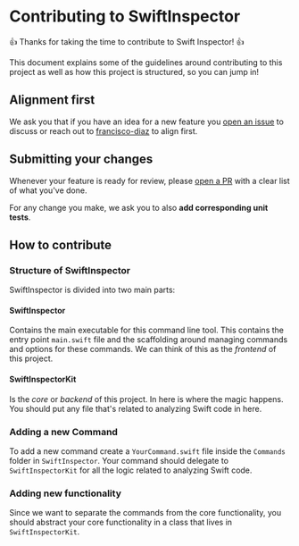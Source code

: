 # Contributing to SwiftInspector

:+1: Thanks for taking the time to contribute to Swift Inspector! :+1:

This document explains some of the guidelines around contributing to this project as well as how this project is structured, so you can jump in!

## Alignment first

We ask you that if you have an idea for a new feature you [open an issue](https://git.musta.ch/francisco-diaz/SwiftInspector/issues/new) to discuss or reach out to [francisco-diaz](https://git.musta.ch/francisco-diaz) to align first.

## Submitting your changes

Whenever your feature is ready for review, please [open a PR](https://git.musta.ch/francisco-diaz/SwiftInspector/pull/new/master) with a clear list of what you've done.

For any change you make, we ask you to also **add corresponding unit tests**.

## How to contribute

### Structure of SwiftInspector

SwiftInspector is divided into two main parts:

#### SwiftInspector

Contains the main executable for this command line tool. This contains the entry point `main.swift` file and the scaffolding around managing commands and options for these commands. We can think of this as the *frontend* of this project.

#### SwiftInspectorKit

Is the *core* or *backend* of this project. In here is where the magic happens. You should put any file that's related to analyzing Swift code in here.

### Adding a new Command

To add a new command create a `YourCommand.swift` file inside the `Commands` folder in `SwiftInspector`. Your command should delegate to `SwiftInspectorKit` for all the logic related to analyzing Swift code.

### Adding new functionality

Since we want to separate the commands from the core functionality, you should abstract your core functionality in a class that lives in `SwiftInspectorKit`.
